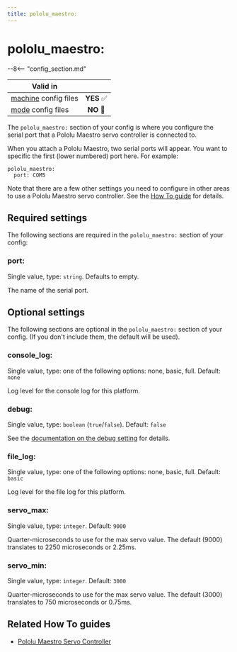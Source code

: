 ```yaml
---
title: pololu_maestro:
---
```


# pololu_maestro:


--8<-- "config_section.md"

| Valid in | |
|-----|:----:|
|[machine](instructions/machine_config.md) config files |**YES** :white_check_mark:|
|[mode](instructions/mode_config.md) config files|**NO** :no_entry_sign:|

The `pololu_maestro:` section of your config is where you configure the
serial port that a Pololu Maestro servo controller is connected to.

When you attach a Pololu Maestro, two serial ports will appear. You want
to specific the first (lower numbered) port here. For example:

``` mpf-config
pololu_maestro:
  port: COM5
```

Note that there are a few other settings you need to configure in other
areas to use a Pololu Maestro servo controller. See the
[How To guide](../hardware/pololu_maestro.md) for details.

## Required settings

The following sections are required in the `pololu_maestro:` section of
your config:

### port:

Single value, type: `string`. Defaults to empty.

The name of the serial port.

## Optional settings

The following sections are optional in the `pololu_maestro:` section of
your config. (If you don't include them, the default will be used).

### console_log:

Single value, type: one of the following options: none, basic, full.
Default: `none`

Log level for the console log for this platform.

### debug:

Single value, type: `boolean` (`true`/`false`). Default: `false`

See the
[documentation on the debug setting](instructions/debug.md) for details.

### file_log:

Single value, type: one of the following options: none, basic, full.
Default: `basic`

Log level for the file log for this platform.

### servo_max:

Single value, type: `integer`. Default: `9000`

Quarter-microseconds to use for the max servo value. The default (9000)
translates to 2250 microseconds or 2.25ms.

### servo_min:

Single value, type: `integer`. Default: `3000`

Quarter-microseconds to use for the max servo value. The default (3000)
translates to 750 microseconds or 0.75ms.

## Related How To guides

* [Pololu Maestro Servo Controller](../hardware/pololu_maestro.md)
